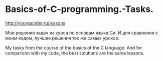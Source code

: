 # Basics-of-C-programming.-Tasks.
http://youngcoder.ru/lessons

Мои решения задач из курса по основам языка Си. 
И для сравнения с моим кодом, лучшие решения тех же самых уроков.

My tasks from the course of the basics of the C language. 
And for comparison with my code, the best solutions are the same lessons.

